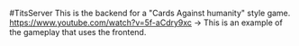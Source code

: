#TitsServer
This is the backend for a "Cards Against humanity" style game.
https://www.youtube.com/watch?v=5f-aCdry9xc -> This is an example of the gameplay that uses the frontend.

